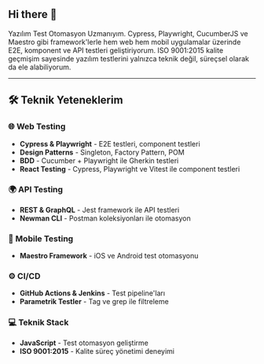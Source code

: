 ## Hi there 👋
Yazılım Test Otomasyon Uzmanıyım. Cypress, Playwright, CucumberJS ve Maestro gibi framework'lerle hem web hem mobil uygulamalar üzerinde E2E, komponent ve API testleri geliştiriyorum. ISO 9001:2015 kalite geçmişim sayesinde yazılım testlerini yalnızca teknik değil, süreçsel olarak da ele alabiliyorum.

---

## 🛠️ Teknik Yeteneklerim

### 🌐 Web Testing
- **Cypress & Playwright** - E2E testleri, component testleri
- **Design Patterns** - Singleton, Factory Pattern, POM
- **BDD** - Cucumber + Playwright ile Gherkin testleri
- **React Testing** - Cypress, Playwright ve Vitest ile component testleri

### 🌍 API Testing
- **REST & GraphQL** - Jest framework ile API testleri
- **Newman CLI** - Postman koleksiyonları ile otomasyon

### 📱 Mobile Testing
- **Maestro Framework** - iOS ve Android test otomasyonu

### ⚙️ CI/CD
- **GitHub Actions & Jenkins** - Test pipeline'ları
- **Parametrik Testler** - Tag ve grep ile filtreleme

### 💻 Teknik Stack
- **JavaScript** - Test otomasyon geliştirme
- **ISO 9001:2015** - Kalite süreç yönetimi deneyimi
